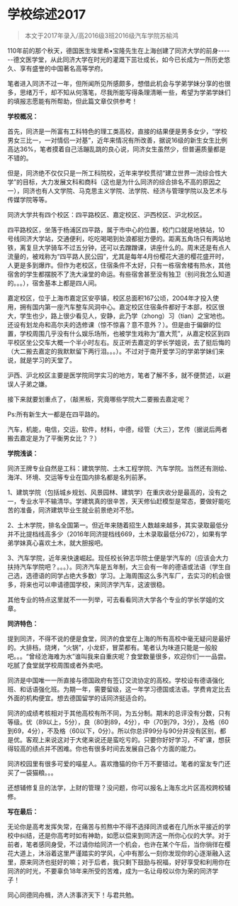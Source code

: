 
# 学校综述2017  

> 本文于2017年录入/高2016级3班2016级汽车学院苏榆鸿  



110年前的那个秋天，德国医生埃里希▪宝隆先生在上海创建了同济大学的前身------德文医学堂，从此同济大学在时光的灌溉下茁壮成长，如今已长成为一所历史悠久、享有盛誉的中国著名高等学府。

笔者进入同济不过一年，但所闻所见所感颇多，想借此机会与学弟学妹分享的也很多，思绪万千，却不知从何落笔，尽我所能写得条理清晰一些，希望为学弟学妹们的填报志愿能有所帮助，但此篇文章仅供参考！



**学校概况：**

首先，同济是一所富有工科特色的理工类高校，直接的结果便是男多女少，“学校男女三比一，一对情侣一对基”，近年来情况有所改善，据说16级的新生女生比例高达36%，笔者摸着自己活蹦乱跳的良心说，同济女生虽然少，但普遍质量都是不错的。

但是，同济绝不仅仅只是一所工科院校，近年来学校贯彻“建立世界一流综合性大学”的目标，大力发展文科和商科（这也是为什么同济的综合排名不高的原因之一），同济也有人文学院、马克思主义学院、法学院、经济与管理学院以及艺术与传媒学院等等。

同济大学共有四个校区：四平路校区、嘉定校区、沪西校区、沪北校区。

四平路校区，坐落于杨浦区四平路，属于市中心的位置，校门口就是地铁站，10号线同济大学站，交通便利，吃吃喝喝到处浪都挺方便的。距离五角场只有两站地铁，离复旦大学骑车不过五分钟，还可以去蹭蹭课，讲座什么的。周末还是有点人流量的，被戏称为“四平路人民公园”，尤其是每年4月份樱花大道的樱花盛开时，人更是多到爆炸。但作为老校区，住宿条件不太好，只有一栋宿舍楼有热水，其他宿舍的学生都摆脱不了洗大澡堂的命运。有些宿舍甚至没有独卫（别问我怎么知道的。。。），宿舍基本上都是四人间。

嘉定校区，位于上海市嘉定区安亭镇，校区总面积167公顷，2004年才投入使用，拥有国内第一座汽车整车风洞中心。嘉定校区住宿条件都好于本部，校区很大，学生也少，路上很少看见人，安静，此乃学（zhong）习（tian）之宝地也。还设有划龙舟和高尔夫的选修课（惊不惊喜？意不意外？）。但是由于偏僻的位置，学校周围几乎没有什么娱乐场所，也被学生戏称为“嘉大荒”，从嘉定校区到四平校区坐公交车大概一个半小时左右。反正听去嘉定的学长学姐说，去了挺后悔的（大二搬去嘉定的我默默留下两行泪。。。）。不过对于南开爱学习的学弟学妹们来说，就是学习的天堂了。

沪西、沪北校区主要是医学院同学实习的地方，笔者了解不多，就不便赘述，以避误人子弟之嫌。

接下来就要划重点了，（敲黑板，究竟哪些学院大二要搬去嘉定呢？

Ps:所有新生大一都是在四平路的。

汽车，机能，电信，交运，软件，材料，中德，经管（大三），艺传（据说后两者搬去嘉定是为了平衡男女比？？）



**学院浅谈：**

同济王牌专业自然是工科：建筑学院、土木工程学院、汽车学院。当然还有测绘、海洋、环境、交运等专业在国内排名都是名列前茅。

1、建筑学院（包括城乡规划、风景园林、建筑学）在重庆收分是最高的，没有之一，专业水平不输清华。学建筑真的很辛苦，天天修仙赶模型是常态，要做好能吃苦的准备，同济建筑毕业生就业前景绝对不愁。

2、土木学院，排名全国第一。但近年来随着招生人数越来越多，其实录取最低分并不比提档线高多少（2016年同济提档线669，土木录取最低分672），如果有学弟学妹真心喜欢土木，就大胆报吧。

3、汽车学院，近年来快速崛起。现任校长钟志华院士便是学汽车的（应该会大力扶持汽车学院吧？。。。）。同济汽车是五年制，大三会有一年的德语或法语（学生自己选，选德语的同学占绝大多数）学习。上海周围这么多汽车厂，去实习的机会很多，将来也可以申请德国学校，来同济学汽车，这波很稳。

其他专业的特点这里就不一一列举，可去看看同济大学各个专业的学长学姐的文章。



**同济特色：**

提到同济，不得不说的便是食堂，同济的食堂在上海的所有高校中毫无疑问是最好的。大排档，烧烤，“火锅”，小龙虾，冒菜都有。笔者认为味道只能是一般般吧。。。“曾经沧海难为水”谁叫我来自重庆呢？食堂数量很多，欢迎你们一一品尝。吃腻了食堂就学校周围或者外卖吧。

同济是中国唯一一所直接与德国政府有签订交流协定的高校。学校设有德语强化班、和话语强化班。为期一年，需要留级，这一年学习德国或法语。学费肯定比去外面的机构便宜。想去德国留学的话同济挺适合的。

同济的成绩考核相对于其他高校有所不同，为五分制。期末的总评没有分数，只有等级。优（89以上，5分），良（80到89，4分），中（70到79，3分），及格（60到69，4分），不及格（60以下，0分）。所以你总评99分与90分并没有区别，都是优。客观上来说这对于大佬来说还是蛮吃亏的。只要你好好学习，不旷课，想获得较高的绩点并不困难。你也有很多时间去发展自己各个方面的能力。

同济校园里有很多可爱的喵星人。喜欢撸猫的你千万不要错过。笔者的室友专门还买了一袋猫粮。。。

还想辅修复旦的法学，上财的管理？没问题，你可以报名上海东北片区高校跨校辅修。



**写在最后：**

无论你是高考发挥失常，在痛苦与煎熬中不得不选择同济或者在几所水平接近的学校中纠结，还是你高考时如有神助，如愿以偿来到同济这一所你心仪的大学。对于前者，笔者感同身受，不过请你给同济一个机会，也许在某个午后，当你徜徉在樱花大道上，沐浴着这里严谨踏实的学风，心中有那么一刻你发现你的心逐渐融入这里，原来同济也挺好的嘛；对于后者，我只剩下鼓励与祝福，好好享受和利用你在同济的时光，不要辜负18年来所受的苦难，成为一名让母校以你为荣的同济学子！

同心同德同舟楫，济人济事济天下！与君共勉。


